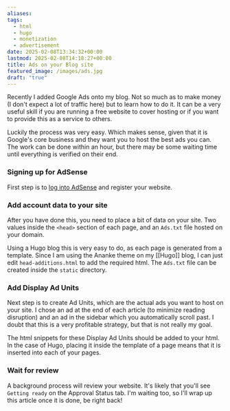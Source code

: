 ```yaml
---
aliases: 
tags:
  - html
  - hugo
  - monetization
  - advertisement
date: 2025-02-08T13:34:32+00:00
lastmod: 2025-02-08T14:18:27+00:00
title: Ads on your Blog site
featured_image: /images/ads.jpg
draft: "true"
---
```

Recently I added Google Ads onto my blog. Not so much as to make money (I don't expect a lot of traffic here) but to learn how to do it. It can be a very useful skill if you are running a free website to cover hosting or if you want to provide this as a service to others.

Luckily the process was very easy. Which makes sense, given that it is Google's core business and they want you to host the best ads you can. The work can be done within an hour, but there may be some waiting time until everything is verified on their end.
### Signing up for AdSense
First step is to [log into AdSense](https://www.google.com/adsense/login) and register your website. 

### Add account data to your site
After you have done this, you need to place a bit of data on your site. Two values inside the `<head>` section of each page, and an `Ads.txt` file hosted on your domain.

Using a Hugo blog this is very easy to do, as each page is generated from a template. Since I am using the Ananke theme on my [[Hugo]] blog, I can just edit `head-additions.html` to add the required html. The `Ads.txt` file can be created inside the `static` directory.

### Add Display Ad Units
Next step is to create Ad Units, which are the actual ads you want to host on your site. I chose an ad at the end of each article (to minimize reading disruption) and an ad in the sidebar which you automatically scroll past. I doubt that this is a very profitable strategy, but that is not really my goal.

The html snippets for these Display Ad Units should be added to your html. In the case of Hugo, placing it inside the template of a page means that it is inserted into each of your pages.

### Wait for review
A background process will review your website. It's likely that you'll see `Getting ready` on the Approval Status tab. I'm waiting too, so I'll wrap up this article once it is done, be right back!


